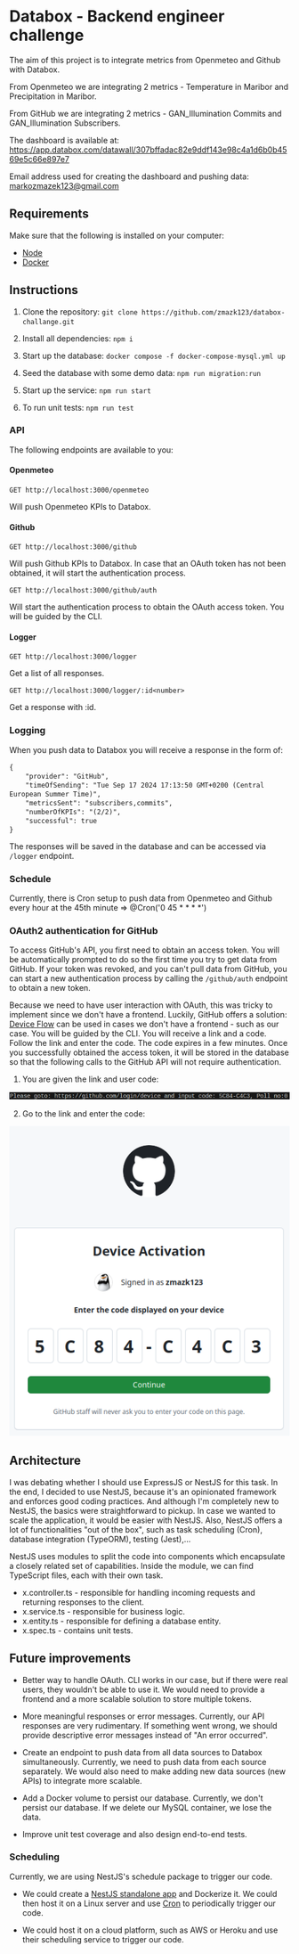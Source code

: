 # Databox - Backend engineer challenge

The aim of this project is to integrate metrics from Openmeteo and Github with Databox.

From Openmeteo we are integrating 2 metrics - Temperature in Maribor and Precipitation in Maribor.

From GitHub we are integrating 2 metrics - GAN_Illumination Commits and GAN_Illumination Subscribers.

The dashboard is available at: https://app.databox.com/datawall/307bffadac82e9ddf143e98c4a1d6b0b4569e5c66e897e7

Email address used for creating the dashboard and pushing data: markozmazek123@gmail.com

## Requirements

Make sure that the following is installed on your computer:
  - [Node](https://nodejs.org/en/download/package-manager/current)
  - [Docker](https://docs.docker.com/engine/install/)

## Instructions

1) Clone the repository: `git clone https://github.com/zmazk123/databox-challange.git`

2) Install all dependencies: `npm i`

3) Start up the database: `docker compose -f docker-compose-mysql.yml up`

4) Seed the database with some demo data: `npm run migration:run`

5) Start up the service: `npm run start`

6) To run unit tests: `npm run test`

### API

The following endpoints are available to you:

#### Openmeteo

    GET http://localhost:3000/openmeteo

Will push Openmeteo KPIs to Databox.

#### Github

    GET http://localhost:3000/github

Will push Github KPIs to Databox. In case that an OAuth token has not been obtained, it will start the authentication process.

    GET http://localhost:3000/github/auth

Will start the authentication process to obtain the OAuth access token. You will be guided by the CLI.

#### Logger

    GET http://localhost:3000/logger

Get a list of all responses.

    GET http://localhost:3000/logger/:id<number>

Get a response with :id.

### Logging
When you push data to Databox you will receive a response in the form of:

    {
        "provider": "GitHub",
        "timeOfSending": "Tue Sep 17 2024 17:13:50 GMT+0200 (Central European Summer Time)",
        "metricsSent": "subscribers,commits",
        "numberOfKPIs": "(2/2)",
        "successful": true
    }

The responses will be saved in the database and can be accessed via `/logger` endpoint.

### Schedule

Currently, there is Cron setup to push data from Openmeteo and Github every hour at the 45th minute => @Cron('0 45 * * * *')

### OAuth2 authentication for GitHub

To access GitHub's API, you first need to obtain an access token. You will be automatically prompted to do so the first time you try to get data from GitHub. If your token was revoked, and you can't pull data from GitHub, you can start a new authentication process by calling the `/github/auth` endpoint to obtain a new token.

Because we need to have user interaction with OAuth, this was tricky to implement since we don't have a frontend. Luckily, GitHub offers a solution: [Device Flow](https://docs.github.com/en/apps/oauth-apps/building-oauth-apps/authorizing-oauth-apps#device-flow) can be used in cases we don't have a frontend - such as our case. You will be guided by the CLI. You will receive a link and a code. Follow the link and enter the code. The code expires in a few minutes. Once you successfully obtained the access token, it will be stored in the database so that the following calls to the GitHub API will not require authentication.

1) You are given the link and user code:

![](/readme_images/CLI.png)

2) Go to the link and enter the code:

![](/readme_images/git.png)

## Architecture

I was debating whether I should use ExpressJS or NestJS for this task. In the end, I decided to use NestJS, because it's an opinionated framework and enforces good coding practices. And although I'm completely new to NestJS, the basics were straightforward to pickup. In case we wanted to scale the application, it would be easier with NestJS. Also, NestJS offers a lot of functionalities "out of the box", such as task scheduling (Cron), database integration (TypeORM), testing (Jest),...

NestJS uses modules to split the code into components which encapsulate a closely related set of capabilities. Inside the module, we can find TypeScript files, each with their own task.

- x.controller.ts  -  responsible for handling incoming requests and returning responses to the client.
- x.service.ts  -  responsible for business logic.
- x.entity.ts  -  responsible for defining a database entity.
- x.spec.ts  -  contains unit tests.

## Future improvements

- Better way to handle OAuth. CLI works in our case, but if there were real users, they wouldn't be able to use it. We would need to provide a frontend and a more scalable solution to store multiple tokens.

- More meaningful responses or error messages. Currently, our API responses are very rudimentary. If something went wrong, we should provide descriptive error messages instead of "An error occurred".

- Create an endpoint to push data from all data sources to Databox simultaneously. Currently, we need to push data from each source separately. We would also need to make adding new data sources (new APIs) to integrate more scalable.

- Add a Docker volume to persist our database. Currently, we don't persist our database. If we delete our MySQL container, we lose the data.

- Improve unit test coverage and also design end-to-end tests.

### Scheduling

Currently, we are using NestJS's schedule package to trigger our code.

- We could create a [NestJS standalone app](https://docs.nestjs.com/standalone-applications) and Dockerize it. We could then host it on a Linux server and use [Cron](https://en.wikipedia.org/wiki/Cron) to periodically trigger our code.

- We could host it on a cloud platform, such as AWS or Heroku and use their scheduling service to trigger our code.